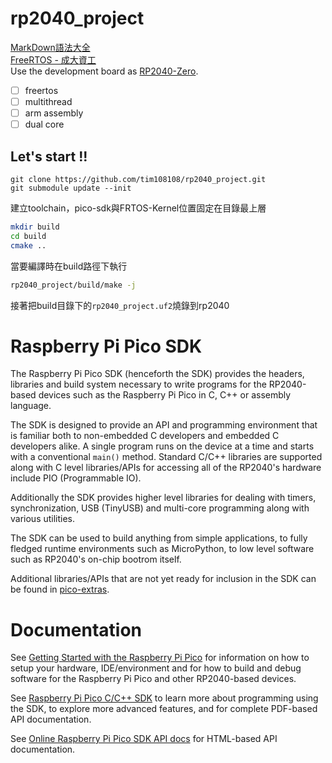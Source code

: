 # rp2040_project
[MarkDown語法大全](https://hackmd.io/@mrcoding/ryZE7k8cN)  
[FreeRTOS - 成大資工](https://wiki.csie.ncku.edu.tw/embedded/freertos)  
Use the development board as [RP2040-Zero](https://www.waveshare.net/wiki/RP2040-Zero).  
- [ ] freertos 
- [ ] multithread
- [ ] arm assembly
- [ ] dual core
## Let's start !!  
```
git clone https://github.com/tim108108/rp2040_project.git
git submodule update --init 
```
建立toolchain，pico-sdk與FRTOS-Kernel位置固定在目錄最上層  
```bash
mkdir build
cd build
cmake ..
```
當要編譯時在build路徑下執行
```bash
rp2040_project/build/make -j
```
接著把build目錄下的`rp2040_project.uf2`燒錄到rp2040

# Raspberry Pi Pico SDK
The Raspberry Pi Pico SDK (henceforth the SDK) provides the headers, libraries and build system
necessary to write programs for the RP2040-based devices such as the Raspberry Pi Pico
in C, C++ or assembly language.

The SDK is designed to provide an API and programming environment that is familiar both to non-embedded C developers and embedded C developers alike.
A single program runs on the device at a time and starts with a conventional `main()` method. Standard C/C++ libraries are supported along with
C level libraries/APIs for accessing all of the RP2040's hardware include PIO (Programmable IO).

Additionally the SDK provides higher level libraries for dealing with timers, synchronization, USB (TinyUSB) and multi-core programming
along with various utilities.

The SDK can be used to build anything from simple applications, to fully fledged runtime environments such as MicroPython, to low level software
such as RP2040's on-chip bootrom itself.

Additional libraries/APIs that are not yet ready for inclusion in the SDK can be found in [pico-extras](https://github.com/raspberrypi/pico-extras).


# Documentation

See [Getting Started with the Raspberry Pi Pico](https://rptl.io/pico-get-started) for information on how to setup your
hardware, IDE/environment and for how to build and debug software for the Raspberry Pi Pico
and other RP2040-based devices.

See [Raspberry Pi Pico C/C++ SDK](https://rptl.io/pico-c-sdk) to learn more about programming using the
SDK, to explore more advanced features, and for complete PDF-based API documentation.

See [Online Raspberry Pi Pico SDK API docs](https://rptl.io/pico-doxygen) for HTML-based API documentation.

